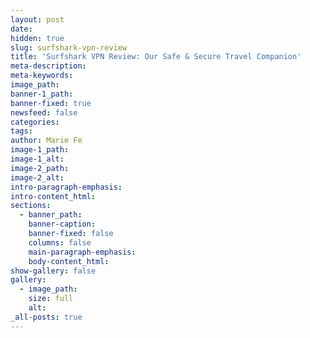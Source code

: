 ```yaml
---
layout: post
date:
hidden: true
slug: surfshark-vpn-review
title: 'Surfshark VPN Review: Our Safe & Secure Travel Companion'
meta-description:
meta-keywords:
image_path:
banner-1_path:
banner-fixed: true
newsfeed: false
categories:
tags:
author: Marie Fe
image-1_path:
image-1_alt:
image-2_path:
image-2_alt:
intro-paragraph-emphasis:
intro-content_html:
sections:
  - banner_path:
    banner-caption:
    banner-fixed: false
    columns: false
    main-paragraph-emphasis:
    body-content_html:
show-gallery: false
gallery:
  - image_path:
    size: full
    alt:
_all-posts: true
---
```



